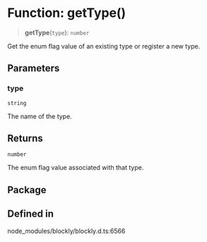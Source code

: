 # Function: getType()

> **getType**(`type`): `number`

Get the enum flag value of an existing type or register a new type.

## Parameters

### type

`string`

The name of the type.

## Returns

`number`

The enum flag value associated with that type.

## Package

## Defined in

node_modules/blockly/blockly.d.ts:6566
